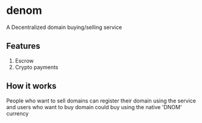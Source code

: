 # denom
A Decentralized domain buying/selling service

## Features
1. Escrow
2. Crypto payments

## How it works
People who want to sell domains can register their domain using the service and users who want to buy domain could buy using
the native 'DNOM' currency
